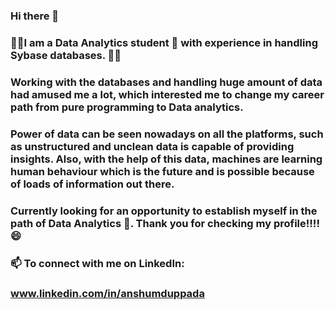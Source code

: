 
### Hi there  👋
### :dizzy::dizzy:I am a Data Analytics student :book: with experience in handling Sybase databases. :dizzy::dizzy:


### Working with the databases and handling huge amount of data had amused me a lot, which interested me to change my career path from pure programming to Data analytics. 
### Power of data can be seen nowadays on all the platforms, such as unstructured and unclean data is capable of providing insights. Also, with the help of this data, machines are learning human behaviour which is the future and is possible because of loads of information out there.  
### Currently looking for an opportunity to establish myself in the path of Data Analytics :running:. Thank you for checking my profile!!!!:smile:

 ### 📫 To connect with me on LinkedIn: 
 ###     www.linkedin.com/in/anshumduppada
<!--
**AnshumDuppada/AnshumDuppada** is a ✨ _special_ ✨ repository because its `README.md` (this file) appears on your GitHub profile.

Here are some ideas to get you started:

- 🔭 I’m currently working on ...
- 🌱 I’m currently learning ...
- 👯 I’m looking to collaborate on ...
- 🤔 I’m looking for help with ...
- 💬 Ask me about ...

- 😄 Pronouns: ...
- ⚡ Fun fact: ...
-->
